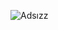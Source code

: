 ![Adsızz](https://user-images.githubusercontent.com/84701901/155547101-5b7190ea-3a49-4ff8-b3ca-5498bfa9a790.png)
